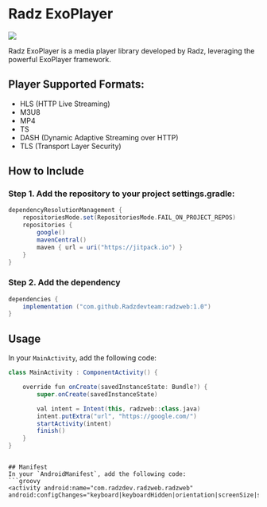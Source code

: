 # Radz ExoPlayer
[![](https://jitpack.io/v/Radzdevteam/RadzExoPlayer.svg)](https://jitpack.io/#Radzdevteam/RadzExoPlayer)

Radz ExoPlayer is a media player library developed by Radz, leveraging the powerful ExoPlayer framework.

## Player Supported Formats:
- HLS (HTTP Live Streaming)
- M3U8
- MP4
- TS
- DASH (Dynamic Adaptive Streaming over HTTP)
- TLS (Transport Layer Security)

## How to Include
### Step 1. Add the repository to your project settings.gradle:
```groovy
dependencyResolutionManagement {
    repositoriesMode.set(RepositoriesMode.FAIL_ON_PROJECT_REPOS)
    repositories {
        google()
        mavenCentral()
        maven { url = uri("https://jitpack.io") }
    }
}
   ```

### Step 2. Add the dependency
```groovy
dependencies {
    implementation ("com.github.Radzdevteam:radzweb:1.0")
}

   ```

## Usage

In your `MainActivity`, add the following code:
```groovy
class MainActivity : ComponentActivity() {

    override fun onCreate(savedInstanceState: Bundle?) {
        super.onCreate(savedInstanceState)

        val intent = Intent(this, radzweb::class.java)
        intent.putExtra("url", "https://google.com/")
        startActivity(intent)
        finish()
    }
}

   ```



   ```

## Manifest
In your `AndroidManifest`, add the following code:
```groovy
<activity android:name="com.radzdev.radzweb.radzweb"
android:configChanges="keyboard|keyboardHidden|orientation|screenSize|screenLayout|smallestScreenSize|uiMode"/>
   ```
